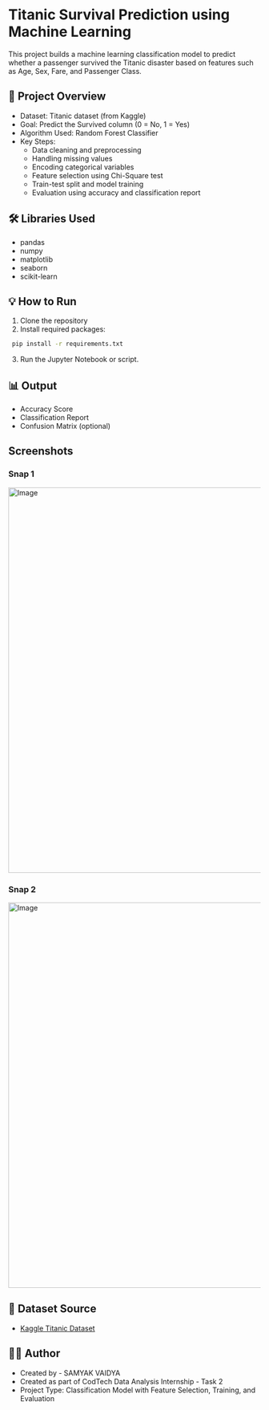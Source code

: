 
#  Titanic Survival Prediction using Machine Learning

This project builds a machine learning classification model to predict whether a passenger survived the Titanic disaster based on features such as Age, Sex, Fare, and Passenger Class.

## 📌 Project Overview

- Dataset: Titanic dataset (from Kaggle)
- Goal: Predict the Survived column (0 = No, 1 = Yes)
- Algorithm Used: Random Forest Classifier
- Key Steps:
  - Data cleaning and preprocessing
  - Handling missing values
  - Encoding categorical variables
  - Feature selection using Chi-Square test
  - Train-test split and model training
  - Evaluation using accuracy and classification report

## 🛠️ Libraries Used

- pandas
- numpy
- matplotlib
- seaborn
- scikit-learn

## 💡 How to Run

1. Clone the repository  
2. Install required packages:
  
  
  ```bash
   pip install -r requirements.txt
   ```
3. Run the Jupyter Notebook or script.

## 📊 Output

- Accuracy Score
- Classification Report
- Confusion Matrix (optional)

## Screenshots 

### Snap 1

<img width="1366" height="768" alt="Image" src="https://github.com/user-attachments/assets/133c4c72-8d6e-451d-8837-9926e391aa7f" />

### Snap 2

<img width="1366" height="768" alt="Image" src="https://github.com/user-attachments/assets/4e322659-5ae2-4588-b5a5-e8689aef8c21" />


## 📁 Dataset Source

- [Kaggle Titanic Dataset](https://www.kaggle.com/c/titanic/data)

## 🧑‍💻 Author
- Created by - SAMYAK VAIDYA
- Created as part of CodTech Data Analysis Internship - Task 2  
- Project Type: Classification Model with Feature Selection, Training, and Evaluation



